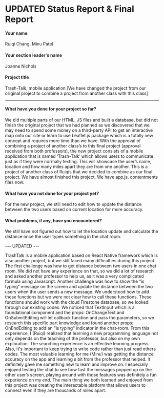 
# UPDATED Status Report & Final Report

#### Your name
Ruiqi Chang, Minu Patel

#### Your section leader's name
Joanne Nichols

#### Project title
Trash-Talk, mobile application [We have changed the project from our original project to combine a project from another class with this class]

***

#### What have you done for your project so far?

We did multiple parts of our HTML, JS files and built a database, but did not finish the original project that we had planned as we discovered that we may need to spend some money on a third-party API to get an interactive map onto our site or learn to use Leaflet.js package which is a totally new concept and requires more time than we have. With the approval of combining a project of another class’s to this final project (approval received from both professors), the new project consists of a mobile application that is named ‘Trash-Talk’ which allows users to communicate just as if they were normally texting. This will showcase the user’s name, location and how many miles apart they are from one another. This is a project of another class of Ruiqis that we decided to combine as our final project.  We have almost finished this project. We have app.js, contentments files now. 

#### What have you not done for your project yet?

For the new project, we still need to edit how to update the distance between the two users based on current location for more accuracy.

#### What problems, if any, have you encountered?

We still have not figured out how to let the location update and calculate the distance once the user types something in the chat room.

--- UPDATED ---
 
TrashTalk is a mobile application based on React Native framework which is also another project, but we still faced many difficulties during this project. The first challenge was how to get distance between two users in one chat room. We did not have any experience on that, so we did a lot of research and asked another professor to help us, as it was a very complicated formula using Javascript. Another challenge was how to show the “is typing” message on the screen and update the distance between the two users when the user sends a new message. We understood how to add these functions but we were not clear how to call these functions. These functions should work with the cloud Firestone database, so we looked through our existing codes. We noticed that TextInput which is a foundational component and the props: OnChangeText and OnSubmitEditing will let callback function and pass the parameters, so we research this specific part knowledge and found another props: OnEndEditing to add an "is typing" indicator in the chat-room. From this experience, I (Ruiqi) realized that learning a new programming language not only depends on the teaching of the professor, but also on my own exploration. The searching experience is an effective learning progress. Also, It's important to keep trying to write code rather than just read others codes. The most valuable learning for me (Minu) was getting the distance accuracy on the app and learning a bit from the professor that helped. It definitely gave me something new to learn and improve on. I especially enjoyed testing the chat to see how fast the messages popped up on the other user’s screen, playing around with those features was definitely a fun experience on my end. The main thing we both learned and enjoyed from this project was creating the interactable platform that allows users to connect even if they are thousands of miles apart. 

